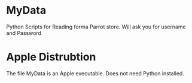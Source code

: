 # MyData

Python Scripts for Reading forma Parrot store.  Will ask you for username and Password

# Apple Distrubtion
The file MyData is an Apple executable.  Does not need Python installed.

